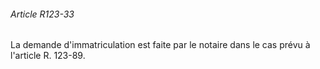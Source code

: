 ###### Article R123-33

La demande d'immatriculation est faite par le notaire dans le cas prévu à l'article R. 123-89.


